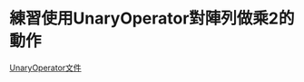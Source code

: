 #  練習使用UnaryOperator對陣列做乘2的動作
[UnaryOperator文件](https://docs.oracle.com/javase/8/docs/api/java/util/function/UnaryOperator.html)
